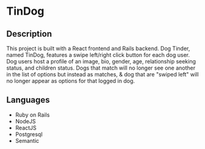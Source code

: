 # TinDog

## Description

This project is built with a React frontend and Rails backend. Dog Tinder, named TinDog, features a swipe left/right click button for each dog user. Dog users host a profile of an image, bio, gender, age, relationship seeking status, and children status. Dogs that match will no longer see one another in the list of options but instead as matches, & dog that are "swiped left" will no longer appear as options for that logged in dog.

## Languages

- Ruby on Rails 
- NodeJS
- ReactJS
- Postgresql
- Semantic
